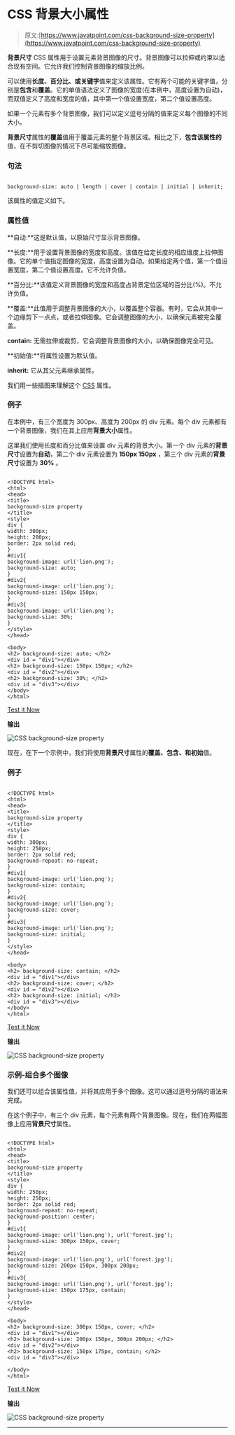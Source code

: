 # CSS 背景大小属性

> 原文:[https://www.javatpoint.com/css-background-size-property](https://www.javatpoint.com/css-background-size-property)

**背景尺寸** CSS 属性用于设置元素背景图像的尺寸。背景图像可以拉伸或约束以适合现有空间。它允许我们控制背景图像的缩放比例。

可以使用**长度、百分比、**或**关键字**值来定义该属性。它有两个可能的关键字值，分别是**包含**和**覆盖**。它的单值语法定义了图像的宽度(在本例中，高度设置为自动)，而双值定义了高度和宽度的值，其中第一个值设置宽度，第二个值设置高度。

如果一个元素有多个背景图像，我们可以定义逗号分隔的值来定义每个图像的不同大小。

**背景尺寸**属性的**覆盖**值用于覆盖元素的整个背景区域。相比之下，**包含该属性的**值，在不剪切图像的情况下尽可能缩放图像。

### 句法

```

background-size: auto | length | cover | contain | initial | inherit;

```

该属性的值定义如下。

### 属性值

**自动:**这是默认值，以原始尺寸显示背景图像。

**长度:**用于设置背景图像的宽度和高度。该值在给定长度的相应维度上拉伸图像。它的单个值指定图像的宽度，高度设置为自动。如果给定两个值，第一个值设置宽度，第二个值设置高度。它不允许负值。

**百分比:**该值定义背景图像的宽度和高度占背景定位区域的百分比(%)。不允许负值。

**覆盖:**此值用于调整背景图像的大小，以覆盖整个容器。有时，它会从其中一个边缘剪下一点点，或者拉伸图像。它会调整图像的大小，以确保元素被完全覆盖。

**contain:** 无需拉伸或裁剪，它会调整背景图像的大小，以确保图像完全可见。

**初始值:**将属性设置为默认值。

**inherit:** 它从其父元素继承属性。

我们用一些插图来理解这个 [CSS](https://www.javatpoint.com/css-tutorial) 属性。

### 例子

在本例中，有三个宽度为 300px、高度为 200px 的 div 元素。每个 div 元素都有一个背景图像，我们在其上应用**背景大小**属性。

这里我们使用长度和百分比值来设置 div 元素的背景大小。第一个 div 元素的**背景尺寸**设置为**自动**，第二个 div 元素设置为 **150px 150px** ，第三个 div 元素的**背景尺寸**设置为 **30%** 。

```

<!DOCTYPE html>
<html>
<head>
<title>
background-size property
</title>
<style>
div {
width: 300px;
height: 200px;
border: 2px solid red;
}
#div1{
background-image: url('lion.png');
background-size: auto;
}
#div2{
background-image: url('lion.png');
background-size: 150px 150px;
}
#div3{
background-image: url('lion.png');
background-size: 30%;
}
</style>
</head>

<body>
<h2> background-size: auto; </h2>
<div id = "div1"></div>
<h2> background-size: 150px 150px; </h2>
<div id = "div2"></div>
<h2> background-size: 30%; </h2>
<div id = "div3"></div>
</body>
</html>

```

[Test it Now](https://www.javatpoint.com/oprweb/test.jsp?filename=css-background-size-property1)

**输出**

![CSS background-size property](../Images/a918e76213ea9ddd1cdf1668a5e24068.png)

现在，在下一个示例中，我们将使用**背景尺寸**属性的**覆盖、包含、**和**初始**值。

### 例子

```

<!DOCTYPE html>
<html>
<head>
<title>
background-size property
</title>
<style>
div {
width: 300px;
height: 250px;
border: 2px solid red;
background-repeat: no-repeat;
}
#div1{
background-image: url('lion.png');
background-size: contain;
}
#div2{
background-image: url('lion.png');
background-size: cover;
}
#div3{
background-image: url('lion.png');
background-size: initial;
}
</style>
</head>

<body>
<h2> background-size: contain; </h2>
<div id = "div1"></div>
<h2> background-size: cover; </h2>
<div id = "div2"></div>
<h2> background-size: initial; </h2>
<div id = "div3"></div>
</body>
</html>

```

[Test it Now](https://www.javatpoint.com/oprweb/test.jsp?filename=css-background-size-property2)

**输出**

![CSS background-size property](../Images/6da1ce940b0eb717af1c09d13ce06c2f.png)

### 示例-组合多个图像

我们还可以组合该属性值，并将其应用于多个图像。这可以通过逗号分隔的语法来完成。

在这个例子中，有三个 div 元素，每个元素有两个背景图像。现在，我们在两幅图像上应用**背景尺寸**属性。

```

<!DOCTYPE html>
<html>
<head>
<title>
background-size property
</title>
<style>
div {
width: 250px;
height: 250px;
border: 2px solid red;
background-repeat: no-repeat;
background-position: center;
}
#div1{
background-image: url('lion.png'), url('forest.jpg');
background-size: 300px 150px, cover;
}
#div2{
background-image: url('lion.png'), url('forest.jpg');
background-size: 200px 150px, 300px 200px;
}
#div3{
background-image: url('lion.png'), url('forest.jpg');
background-size: 150px 175px, contain;
}
</style>
</head>

<body>
<h2> background-size: 300px 150px, cover; </h2>
<div id = "div1"></div>
<h2> background-size: 200px 150px, 300px 200px; </h2>
<div id = "div2"></div>
<h2> background-size: 150px 175px, contain; </h2>
<div id = "div3"></div>

</body>
</html>

```

[Test it Now](https://www.javatpoint.com/oprweb/test.jsp?filename=css-background-size-property3)

**输出**

![CSS background-size property](../Images/62daaae228cdf8522d7eaaf86780ceed.png)

* * *